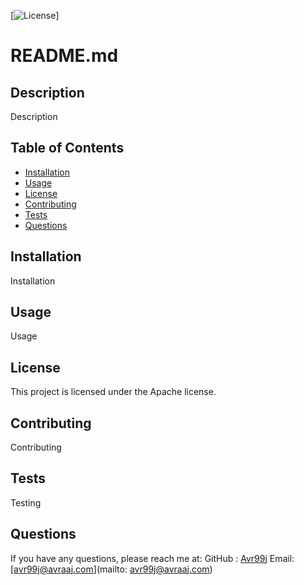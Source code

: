[![License](https://img.shields.io/badge/License-Apache_2.0-blue.svg)] 
 
# README.md

  ## Description
  Description


  ## Table of Contents
  - [Installation](#installation)
  - [Usage](#usage)
  - [License](#license)
  - [Contributing](#contributing)
  - [Tests](#tests)
  - [Questions](#questions)
 

  ## Installation 
  Installation


  ## Usage
  Usage


  ## License
  This project is licensed under the Apache license.


  ## Contributing
  Contributing


  ## Tests
  Testing
  

  ## Questions
  If you have any questions, please reach me at:
  GitHub : [Avr99j](https://github.com/Avr99j)
  Email: [avr99j@avraaj.com](mailto: avr99j@avraaj.com)